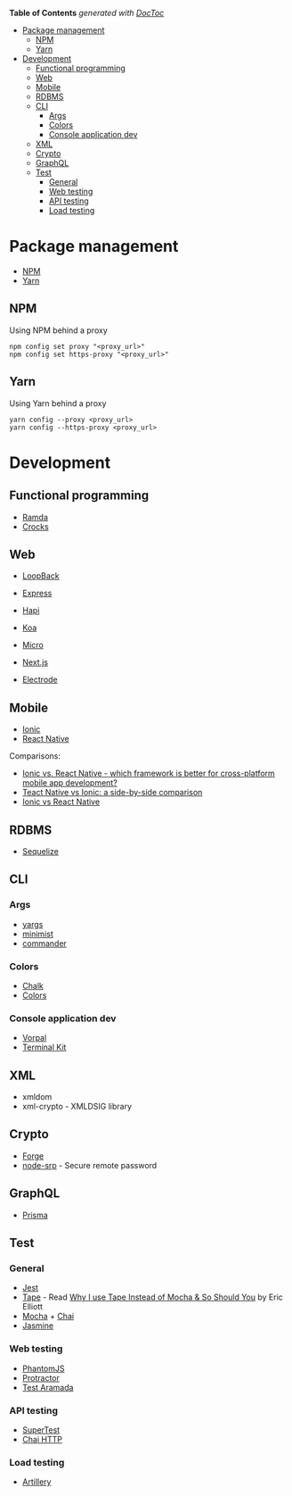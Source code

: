 <!-- START doctoc generated TOC please keep comment here to allow auto update -->
<!-- DON'T EDIT THIS SECTION, INSTEAD RE-RUN doctoc TO UPDATE -->
**Table of Contents**  *generated with [DocToc](https://github.com/thlorenz/doctoc)*

- [Package management](#package-management)
  - [NPM](#npm)
  - [Yarn](#yarn)
- [Development](#development)
  - [Functional programming](#functional-programming)
  - [Web](#web)
  - [Mobile](#mobile)
  - [RDBMS](#rdbms)
  - [CLI](#cli)
    - [Args](#args)
    - [Colors](#colors)
    - [Console application dev](#console-application-dev)
  - [XML](#xml)
  - [Crypto](#crypto)
  - [GraphQL](#graphql)
  - [Test](#test)
    - [General](#general)
    - [Web testing](#web-testing)
    - [API testing](#api-testing)
    - [Load testing](#load-testing)

<!-- END doctoc generated TOC please keep comment here to allow auto update -->

# Package management

- [NPM](https://npmjs.org)
- [Yarn](https://yarnpkg.com)

## NPM

Using NPM behind a proxy

    npm config set proxy "<proxy_url>"
    npm config set https-proxy "<proxy_url>"

## Yarn

Using Yarn behind a proxy

    yarn config --proxy <proxy_url>
    yarn config --https-proxy <proxy_url>

# Development

## Functional programming

- [Ramda](http://ramdajs.com)
- [Crocks](https://github.com/evilsoft/crocks)

## Web

- [LoopBack](./loopback.md)
- [Express](https://expressjs.com)
- [Hapi](https://hapijs.com)
- [Koa](http://koajs.com)
- [Micro](https://github.com/zeit/micro)

- [Next.js](https://learnnextjs.com)
- [Electrode](http://electrode.io/)

## Mobile

- [Ionic](https://ionicframework.com/)
- [React Native](https://facebook.github.io/react-native/)

Comparisons:

- [Ionic vs. React Native - which framework is better for cross-platform mobile app development?](https://dzone.com/articles/ionic-vs-react-native-which-framework-is-better-fo)
- [Teact Native vs Ionic: a side-by-side comparison](https://www.codementor.io/fmcorz/react-native-vs-ionic-du1087rsw)
- [Ionic vs React Native](https://medium.com/@ankushaggarwal/ionic-vs-react-native-3eb62f8943f8)

## RDBMS

- [Sequelize](http://docs.sequelizejs.com/)

## CLI

### Args

- [yargs](https://www.npmjs.com/package/yargs)
- [minimist](https://www.npmjs.com/package/minimist)
- [commander](https://www.npmjs.com/package/commander)

### Colors

- [Chalk](https://www.npmjs.com/package/chalk)
- [Colors](https://www.npmjs.com/package/colors)

### Console application dev

- [Vorpal](https://www.npmjs.com/package/vorpal)
- [Terminal Kit](https://www.npmjs.com/package/terminal-kit)

## XML

- xmldom
- xml-crypto - XMLDSIG library

## Crypto

- [Forge](https://github.com/digitalbazaar/forge)
- [node-srp](https://github.com/mozilla/node-srp) - Secure remote password

## GraphQL

- [Prisma](https://github.com/graphcool/prisma)

## Test

### General

- [Jest](https://facebook.github.io/jest/)
- [Tape](https://github.com/substack/tape) - Read [Why I use Tape Instead of Mocha & So Should You](https://medium.com/javascript-scene/why-i-use-tape-instead-of-mocha-so-should-you-6aa105d8eaf4) by Eric Elliott
- [Mocha](https://mochajs.org/) + [Chai](http://chaijs.com/)
- [Jasmine](https://jasmine.github.io/)

### Web testing

- [PhantomJS](http://phantomjs.org/)
- [Protractor](http://www.protractortest.org)
- [Test Aramada](http://testarmada.io/)

### API testing

- [SuperTest](https://github.com/visionmedia/supertest)
- [Chai HTTP](https://github.com/chaijs/chai-http)

### Load testing

- [Artillery](https://artillery.io/)
